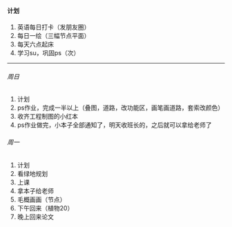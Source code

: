 #### 计划
1. 英语每日打卡（发朋友圈）
1. 每日一绘（三幅节点平面）
1. 每天六点起床
1. 学习su，巩固ps（次）

---

###### 周日
1. 计划
1. ps作业，完成一半以上（叠图，道路，改功能区，画笔画道路，套索改颜色）
1. 收齐工程制图的小红本
2. ps作业做完，小本子全部通知了，明天收班长的，之后就可以拿给老师了

###### 周一
1. 计划
1. 看绿地规划
1. 上课
1. 拿本子给老师
1. 毛概画画（节点）
1. 下午回来（植物20）
1. 晚上回来论文
